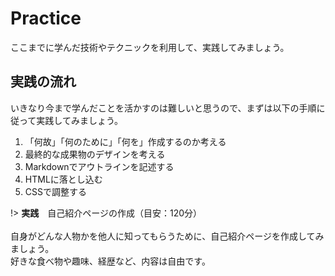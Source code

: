 Practice
===

ここまでに学んだ技術やテクニックを利用して、実践してみましょう。

## 実践の流れ

いきなり今まで学んだことを活かすのは難しいと思うので、まずは以下の手順に従って実践してみましょう。

1. 「何故」「何のために」「何を」作成するのか考える
1. 最終的な成果物のデザインを考える
1. Markdownでアウトラインを記述する
1. HTMLに落とし込む
1. CSSで調整する


!> **実践**　自己紹介ページの作成（目安：120分）<br><br>
自身がどんな人物かを他人に知ってもらうために、自己紹介ページを作成してみましょう。<br>
好きな食べ物や趣味、経歴など、内容は自由です。
